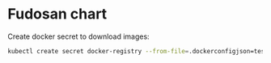 # Fudosan chart

Create docker secret to download images:

```bash
kubectl create secret docker-registry --from-file=.dockerconfigjson=test.json ghcr.io
```